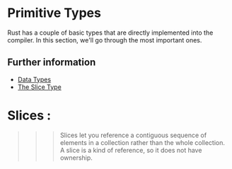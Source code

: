 # Primitive Types

Rust has a couple of basic types that are directly implemented into the
compiler. In this section, we'll go through the most important ones.

## Further information

- [Data Types](https://doc.rust-lang.org/book/ch03-02-data-types.html)
- [The Slice Type](https://doc.rust-lang.org/book/ch04-03-slices.html)


# Slices :
>>> Slices let you reference a contiguous sequence of elements in a collection rather than the whole collection. A slice is a kind of reference, so it does not have ownership.

